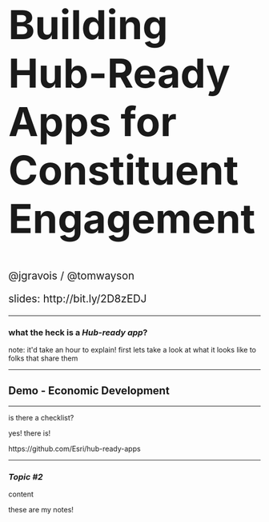 <!-- .slide: data-background-size="cover" style="padding-left: 80px" data-background="img/bg-1.png" -->

<h1 style="text-align: left; font-size: 80px;">Building Hub-Ready Apps for Constituent Engagement</h1>
    <p style="text-align: left; font-size: 1.5em;">@jgravois / @tomwayson</p>
    <p style="text-align: left; font-size: 1.5em;">slides: http://bit.ly/2D8zEDJ
</p>

---

<!-- .slide: data-background="img/bg-2.png" -->

### what the heck is a _Hub-ready app_?

note:
it'd take an hour to explain!
first lets take a look at what it looks like to folks that share them

---

<!-- .slide: data-background="img/bg-2.png" -->

## Demo - Economic Development

---

<!-- .slide: data-background="img/bg-2.png" -->

is there a checklist?
<div class="fragment">
  <p>yes! there is!</p>
  <p>https://github.com/Esri/hub-ready-apps</p>
</d>

---


<!-- .slide: data-background="img/bg-3.png" -->

### _Topic #2_

content

<aside class="notes">

these are my notes!

</aside>
